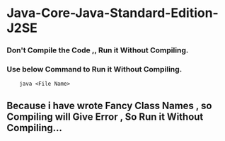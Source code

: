 # Java-Core-Java-Standard-Edition-J2SE

### Don't Compile the Code ,, Run it Without Compiling.

### Use below Command to Run it Without Compiling.
```
    java <File Name>
```


## Because i have wrote Fancy Class Names , so Compiling will Give Error , So Run it Without Compiling...
